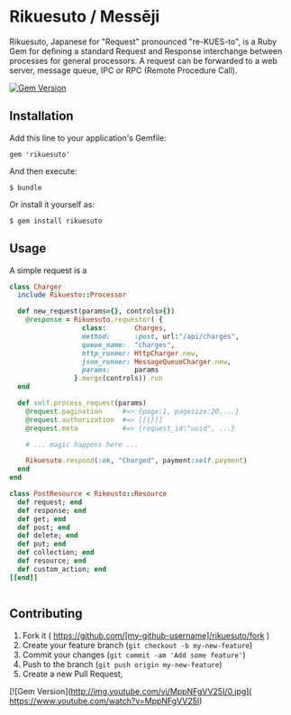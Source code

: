 # Rikuesuto / Messēji 

Rikuesuto, Japanese for "Request" pronounced "re-KUES-to", is a Ruby Gem for defining a standard
Request and Response interchange between processes for general
processors. A request can be forwarded to a web server, message queue,
IPC or RPC (Remote Procedure Call).

[![Gem Version](https://badge.fury.io/rb/rikuesuto.svg)](http://badge.fury.io/rb/rikuesuto)

## Installation

Add this line to your application's Gemfile:

    gem 'rikuesuto'

And then execute:

    $ bundle

Or install it yourself as:

    $ gem install rikuesuto

## Usage

A simple request is a 

```ruby
class Charger
  include Rikuesto::Processor

  def new_request(params={}, controls={})
    @response = Rikuesuto.requestor( {
                  class:       Charges,
                  method:      :post, url:"/api/charges",
                  queue_name:  "charges",
                  http_runner: HttpCharger.new,
                  json_runner: MessageQueueCharger.new,
                  params:      params
                }.merge(controls)).run
  end

  def self.process_request(params)
    @request.pagination     #=> {page:1, pagesize:20,...}
    @request.authorization  #=> [[{}]]
    @request.meta           #=> {request_id:"uuid", ...}

    # ... magic happens here ...

    Rikuesuto.respond(:ok, "Charged", payment:self.payment)
  end
end
```

```ruby
class PostResource < Rikeusto::Resource
  def request; end
  def response; end
  def get; end
  def post; end
  def delete; end
  def put; end
  def collection; end
  def resource; end
  def custom_action; end
[[end]]
```

```ruby
```

## Contributing

1. Fork it ( https://github.com/[my-github-username]/rikuesuto/fork )
2. Create your feature branch (`git checkout -b my-new-feature`)
3. Commit your changes (`git commit -am 'Add some feature'`)
4. Push to the branch (`git push origin my-new-feature`)
5. Create a new Pull Request,
 
[![Gem Version](http://img.youtube.com/vi/MppNFgVV25I/0.jpg]( https://www.youtube.com/watch?v=MppNFgVV25I)
